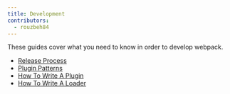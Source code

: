```yaml
---
title: Development
contributors:
  - rouzbeh84
---
```


These guides cover what you need to know in order to develop webpack.

*   [Release Process](./release-process.md)
*   [Plugin Patterns](./plugin-patterns.md)
*   [How To Write A Plugin](./how-to-write-a-plugin.md)
*   [How To Write A Loader](./how-to-write-a-loader.md)
